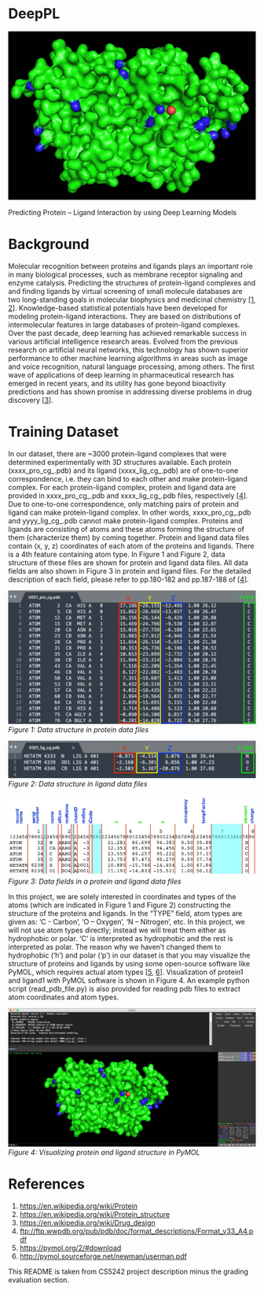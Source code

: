 # DeepPL
![](images/protein.jpg)

Predicting Protein – Ligand Interaction by using Deep Learning Models

# Background
Molecular recognition between proteins and ligands plays an important role in many biological processes, such as membrane receptor signaling and enzyme catalysis. Predicting the structures of protein-ligand complexes and and finding ligands by virtual screening of small molecule databases are two long-standing goals in molecular biophysics and medicinal chemistry [[1](https://en.wikipedia.org/wiki/Protein), [2](https://en.wikipedia.org/wiki/Protein_structure)]. Knowledge-based statistical potentials have been developed for modeling protein-ligand interactions. They are based on distributions of intermolecular features in large databases of protein-ligand complexes. Over the past decade, deep learning has achieved remarkable success in various artificial intelligence research areas. Evolved from the previous research on artificial neural networks, this technology has shown superior performance to other machine learning algorithms in areas such as image and voice recognition, natural language processing, among others. The first wave of applications of deep learning in pharmaceutical research has emerged in recent years, and its utility has gone beyond bioactivity predictions and has shown promise in addressing diverse problems in drug discovery [[3](https://en.wikipedia.org/wiki/Drug_design)].

# Training Dataset
In our dataset, there are ~3000 protein-ligand complexes that were determined experimentally with 3D structures available. Each protein (xxxx_pro_cg_.pdb) and its ligand (xxxx_lig_cg_.pdb) are of one-to-one correspondence, i.e. they can bind to each other and make protein-ligand complex. For each protein-ligand complex, protein and ligand data are provided in xxxx_pro_cg_.pdb and xxxx_lig_cg_.pdb files, respectively [[4](ftp://ftp.wwpdb.org/pub/pdb/doc/format_descriptions/Format_v33_A4.pdf)]. Due to one-to-one correspondence, only matching pairs of protein and ligand can make protein-ligand complex. In other words, xxxx_pro_cg_.pdb and yyyy_lig_cg_.pdb cannot make protein-ligand complex. Proteins and ligands are consisting of atoms and these atoms forming the structure of them (characterize them) by coming together. Protein and ligand data files contain (x, y, z) coordinates of each atom of the proteins and ligands. There is a 4th feature containing atom type. In Figure 1 and Figure 2, data structure of these files are shown for protein and ligand data files. All data fields are also shown in Figure 3 in protein and ligand files. For the detailed description of each field, please refer to pp.180-182 and pp.187-188 of [[4](ftp://ftp.wwpdb.org/pub/pdb/doc/format_descriptions/Format_v33_A4.pdf)].

![](images/protein-data.jpg)
*Figure 1: Data structure in protein data files*

![](images/ligand-data.jpg)
*Figure 2: Data structure in ligand data files*

![](images/data-fields.jpg)
*Figure 3: Data fields in a protein and ligand data files*

In this project, we are solely interested in coordinates and types of the atoms (which are indicated in Figure 1 and Figure 2) constructing the structure of the proteins and ligands. In the “TYPE” field, atom types are given as: ‘C - Carbon’, ‘O – Oxygen’, ‘N – Nitrogen’, etc. In this project, we will not use atom types directly; instead we will treat them either as hydrophobic or polar. ‘C’ is interpreted as hydrophobic and the rest is interpreted as polar. The reason why we haven’t changed them to hydrophobic (‘h’) and polar (‘p’) in our dataset is that you may visualize the structure of proteins and ligands by using some open-source software like PyMOL, which requires actual atom types [[5](https://pymol.org/2/#download), [6](http://pymol.sourceforge.net/newman/userman.pdf)]. Visualization of protein1 and ligand1 with PyMOL software is shown in Figure 4. An example python script (read_pdb_file.py) is also provided for reading pdb files to extract atom coordinates and atom types.

![](images/pymol.jpg)
*Figure 4: Visualizing protein and ligand structure in PyMOL*

# References
1. <https://en.wikipedia.org/wiki/Protein>
2. <https://en.wikipedia.org/wiki/Protein_structure>
3. <https://en.wikipedia.org/wiki/Drug_design>
4. <ftp://ftp.wwpdb.org/pub/pdb/doc/format_descriptions/Format_v33_A4.pdf>
5. <https://pymol.org/2/#download>
6. <http://pymol.sourceforge.net/newman/userman.pdf>

This README is taken from CS5242 project description minus the grading evaluation section.
